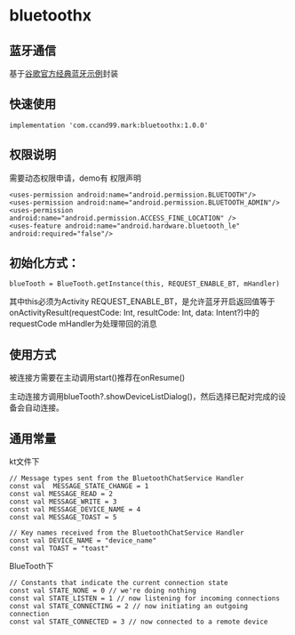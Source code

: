 # bluetoothx

## 蓝牙通信

基于[谷歌官方经典蓝牙示例](
https://github.com/android/connectivity-samples/tree/main/BluetoothChat)封装

## 快速使用
```
implementation 'com.ccand99.mark:bluetoothx:1.0.0'
```

## 权限说明
需要动态权限申请，demo有
权限声明
```
<uses-permission android:name="android.permission.BLUETOOTH"/>
<uses-permission android:name="android.permission.BLUETOOTH_ADMIN"/>
<uses-permission android:name="android.permission.ACCESS_FINE_LOCATION" />
<uses-feature android:name="android.hardware.bluetooth_le" android:required="false"/>
```

## 初始化方式：
```
blueTooth = BlueTooth.getInstance(this, REQUEST_ENABLE_BT, mHandler)
```
其中this必须为Activity
REQUEST_ENABLE_BT，是允许蓝牙开启返回值等于onActivityResult(requestCode: Int, resultCode: Int, data: Intent?)中的requestCode
mHandler为处理带回的消息

## 使用方式<br>
被连接方需要在主动调用start()推荐在onResume()

主动连接方调用blueTooth?.showDeviceListDialog()，然后选择已配对完成的设备会自动连接。

## 通用常量
kt文件下
```
// Message types sent from the BluetoothChatService Handler
const val  MESSAGE_STATE_CHANGE = 1
const val MESSAGE_READ = 2
const val MESSAGE_WRITE = 3
const val MESSAGE_DEVICE_NAME = 4
const val MESSAGE_TOAST = 5

// Key names received from the BluetoothChatService Handler
const val DEVICE_NAME = "device_name"
const val TOAST = "toast"
```

BlueTooth下
```
// Constants that indicate the current connection state
const val STATE_NONE = 0 // we're doing nothing
const val STATE_LISTEN = 1 // now listening for incoming connections
const val STATE_CONNECTING = 2 // now initiating an outgoing connection
const val STATE_CONNECTED = 3 // now connected to a remote device
```

